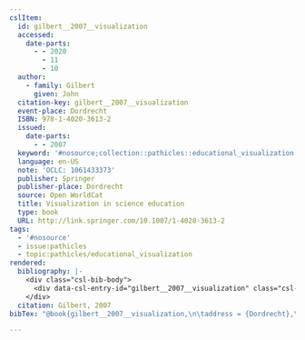 ```yaml
---
cslItem:
  id: gilbert__2007__visualization
  accessed:
    date-parts:
      - - 2020
        - 11
        - 10
  author:
    - family: Gilbert
      given: John
  citation-key: gilbert__2007__visualization
  event-place: Dordrecht
  ISBN: 978-1-4020-3613-2
  issued:
    date-parts:
      - - 2007
  keyword: '#nosource;collection::pathicles::educational_visualization'
  language: en-US
  note: 'OCLC: 1061433373'
  publisher: Springer
  publisher-place: Dordrecht
  source: Open WorldCat
  title: Visualization in science education
  type: book
  URL: http://link.springer.com/10.1007/1-4020-3613-2
tags:
  - '#nosource'
  - issue:pathicles
  - topic:pathicles/educational_visualization
rendered:
  bibliography: |-
    <div class="csl-bib-body">
      <div data-csl-entry-id="gilbert__2007__visualization" class="csl-entry">Gilbert, J. 2007 <i>Visualization in science education</i>. Dordrecht: Springer. Available at: http://link.springer.com/10.1007/1-4020-3613-2 (Accessed: November 10, 2020).</div>
    </div>
  citation: Gilbert, 2007
bibTex: "@book{gilbert__2007__visualization,\n\taddress = {Dordrecht},\n\tauthor = {Gilbert, John},\n\tyear = {2007},\n\tnote = {OCLC: 1061433373},\n\tpublisher = {Springer},\n\ttitle = {Visualization in science education},\n}\n\n"

---
```

